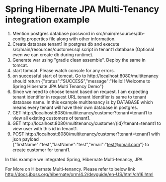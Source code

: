 # Spring Hibernate JPA Multi-Tenancy integration example

1) Mention postgres database password in src/main/resources/db-config.properties file along with other information. <br />
2) Create database tenant1 in postgres db and execute src/main/resources/customer.sql script in tenant1 database (Optional even we can create db during runtime).<br />
3) Generate war using "gradle clean assemble". Deploy the same in tomcat. <br />
4) start tomcat. Please watch console for any errors.<br />
5) on successful start of tomcat. Go to http://localhost:8080/multitenancy should return {"status":"SUCCESS","message":"Hello!! Welcome to Spring Hibernate JPA Multi Tenancy Demo"}<br />
6) Since we need to choose tenant based on request. I am expecting tenant identifier in request URL.tenant Identifier is same to tenant database name. In this example multitenancy is by DATABASE which means every tenant will have their own database in postgres.<br />
7) GET http://localhost:8080/multitenancy/customer?tenant=tenant1 to view all existing customers of tenant1.<br />
8) GET http://localhost:8080/multitenancy/customer/{id}?tenant=tenant1 to view user with this id in tenant1.<br />
9) POST http://localhost:8080/multitenancy/customer?tenant=tenant1 with json payload {"firstName":"test","lastName":"test","email":"test@gmail.com"} to create customer for tenant1.<br />

In this example we integrated Spring, Hibernate Multi-tenancy, JPA<br />

For More on Hibernate Multi-tenancy. Please refer to below link <br />
http://docs.jboss.org/hibernate/orm/4.2/devguide/en-US/html/ch16.html <br />